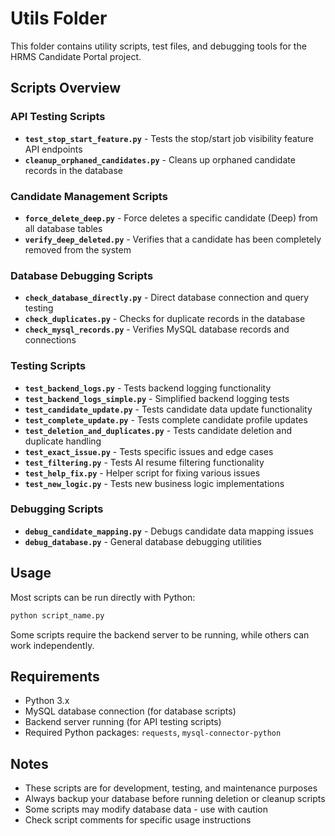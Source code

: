 # Utils Folder

This folder contains utility scripts, test files, and debugging tools for the HRMS Candidate Portal project.

## Scripts Overview

### API Testing Scripts
- **`test_stop_start_feature.py`** - Tests the stop/start job visibility feature API endpoints
- **`cleanup_orphaned_candidates.py`** - Cleans up orphaned candidate records in the database

### Candidate Management Scripts
- **`force_delete_deep.py`** - Force deletes a specific candidate (Deep) from all database tables
- **`verify_deep_deleted.py`** - Verifies that a candidate has been completely removed from the system

### Database Debugging Scripts
- **`check_database_directly.py`** - Direct database connection and query testing
- **`check_duplicates.py`** - Checks for duplicate records in the database
- **`check_mysql_records.py`** - Verifies MySQL database records and connections

### Testing Scripts
- **`test_backend_logs.py`** - Tests backend logging functionality
- **`test_backend_logs_simple.py`** - Simplified backend logging tests
- **`test_candidate_update.py`** - Tests candidate data update functionality
- **`test_complete_update.py`** - Tests complete candidate profile updates
- **`test_deletion_and_duplicates.py`** - Tests candidate deletion and duplicate handling
- **`test_exact_issue.py`** - Tests specific issues and edge cases
- **`test_filtering.py`** - Tests AI resume filtering functionality
- **`test_help_fix.py`** - Helper script for fixing various issues
- **`test_new_logic.py`** - Tests new business logic implementations

### Debugging Scripts
- **`debug_candidate_mapping.py`** - Debugs candidate data mapping issues
- **`debug_database.py`** - General database debugging utilities

## Usage

Most scripts can be run directly with Python:

```bash
python script_name.py
```

Some scripts require the backend server to be running, while others can work independently.

## Requirements

- Python 3.x
- MySQL database connection (for database scripts)
- Backend server running (for API testing scripts)
- Required Python packages: `requests`, `mysql-connector-python`

## Notes

- These scripts are for development, testing, and maintenance purposes
- Always backup your database before running deletion or cleanup scripts
- Some scripts may modify database data - use with caution
- Check script comments for specific usage instructions

